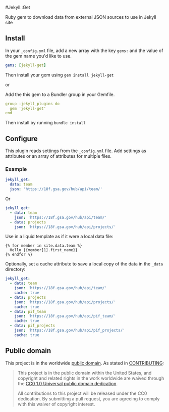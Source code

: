 #Jekyll::Get

Ruby gem to download data from external JSON sources to use in Jekyll site

## Install

In your `_config.yml` file, add a new array with the key ```gems:``` and the value of the gem name you'd like to use.

```yml
gems: [jekyll-get]
```

Then install your gem using ```gem install jekyll-get```

or

Add the this gem to a Bundler group in your Gemfile.

```yml
group :jekyll_plugins do
  gem 'jekyll-get'
end
```

Then install by running ```bundle install```

## Configure

This plugin reads settings from the `_config.yml` file. Add settings as attributes or an array of attributes for multiple files.

### Example

```yml
jekyll_get:
  data: team
  json: 'https://18f.gsa.gov/hub/api/team/'
```

Or

```yml
jekyll_get:
  - data: team
    json: 'https://18f.gsa.gov/hub/api/team/'
  - data: projects
    json: 'https://18f.gsa.gov/hub/api/projects/'
```

Use in a liquid template as if it were a local data file:

```liquid
{% for member in site.data.team %}
  Hello {{member[1].first_name}}
{% endfor %}
```

Optionally, set a cache attribute to save a local copy of the data in the `_data` directory:

```yml
jekyll_get:
  - data: team
    json: 'https://18f.gsa.gov/hub/api/team/'
    cache: true
  - data: projects
    json: 'https://18f.gsa.gov/hub/api/projects/'
    cache: true
  - data: pif_team
    json: 'https://18f.gsa.gov/hub/api/pif_team/'
    cache: true
  - data: pif_projects
    json: 'https://18f.gsa.gov/hub/api/pif_projects/'
    cache: true
```

## Public domain

This project is in the worldwide [public domain](LICENSE.md). As stated in [CONTRIBUTING](CONTRIBUTING.md):

> This project is in the public domain within the United States, and copyright and related rights in the work worldwide are waived through the [CC0 1.0 Universal public domain dedication](https://creativecommons.org/publicdomain/zero/1.0/).
>
> All contributions to this project will be released under the CC0 dedication. By submitting a pull request, you are agreeing to comply with this waiver of copyright interest.
